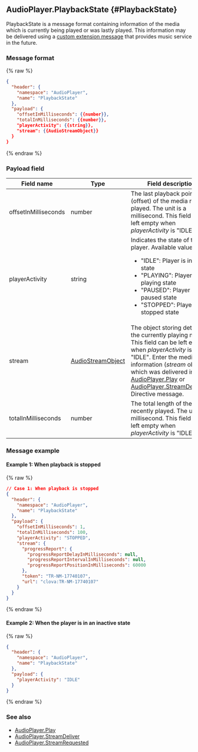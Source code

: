 ## AudioPlayer.PlaybackState {#PlaybackState}
PlaybackState is a message format containing information of the media which is currently being played or was lastly played. This information may be delivered using a [custom extension message](/CEK/References/CEK_Message_Format.md#CustomExtenstionMessage) that provides music service in the future.

### Message format
{% raw %}
```json
{
  "header": {
    "namespace": "AudioPlayer",
    "name": "PlaybackState"
  },
  "payload": {
    "offsetInMilliseconds": {{number}},
    "totalInMilliseconds": {{number}},
    "playerActivity": {{string}},
    "stream": {{AudioStreamObject}}
  }
}
```
{% endraw %}


### Payload field

| Field name  | Type  | Field description  | Required |
|---------------|---------|-----------------------------|---------|
| offsetInMilliseconds | number | The last playback point (offset) of the media recently played. The unit is a millisecond. This field can be left empty when *playerActivity* is "IDLE".  | No |
| playerActivity  | string | Indicates the state of the player. Available values are: <ul><li>"IDLE": Player is in an idle state</li><li>"PLAYING": Player is in a playing state</li><li>"PAUSED": Player is in a paused state</li><li>"STOPPED": Player is in a stopped state</li></ul> | Yes |
| stream  | [AudioStreamObject](/CIC/References/APIs/AudioPlayer.md#AudioStreamObject) | The object storing details of the currently playing media. This field can be left empty when *playerActivity* is "IDLE". Enter the media information (*stream* object) which was delivered in [AudioPlayer.Play](/CIC/References/APIs/AudioPlayer.md#Play) or [AudioPlayer.StreamDelivered](/CIC/References/APIs/AudioPlayer.md#StreamDelivered) Directive message. | No |
| totalInMilliseconds  | number | The total length of the media recently played. The unit is a millisecond. This field can be left empty when *playerActivity* is "IDLE".  | No |

### Message example
#### Example 1: When playback is stopped
{% raw %}
```json
// Case 1: When playback is stopped
{
  "header": {
    "namespace": "AudioPlayer",
    "name": "PlaybackState"
  },
  "payload": {
    "offsetInMilliseconds": 1,
    "totalInMilliseconds": 100,
    "playerActivity": "STOPPED",
    "stream": {
      "progressReport": {
        "progressReportDelayInMilliseconds": null,
        "progressReportIntervalInMilliseconds": null,
        "progressReportPositionInMilliseconds": 60000
      },
      "token": "TR-NM-17740107",
      "url": "clova:TR-NM-17740107"
    }
  }
}
```
{% endraw %}

#### Example 2: When the player is in an inactive state
{% raw %}
```json
{
  "header": {
    "namespace": "AudioPlayer",
    "name": "PlaybackState"
  },
  "payload": {
    "playerActivity": "IDLE"
  }
}
```
{% endraw %}

### See also
* [AudioPlayer.Play](/CIC/References/APIs/AudioPlayer.md#Play)
* [AudioPlayer.StreamDeliver](/CIC/References/APIs/AudioPlayer.md#StreamDeliver)
* [AudioPlayer.StreamRequested](/CIC/References/APIs/AudioPlayer.md#StreamRequested)
